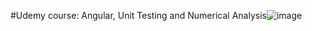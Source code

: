 #Udemy course: Angular, Unit Testing and  Numerical Analysis![image](https://user-images.githubusercontent.com/53444676/142675475-5b7e341a-954f-4030-b559-e10049d3e12b.png)


